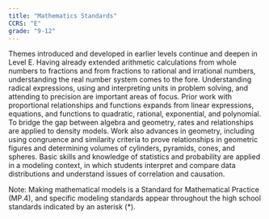 ```yaml
---
title: "Mathematics Standards"
CCRS: "E"
grade: "9-12"
---
```

Themes introduced and developed in earlier levels continue and deepen in Level E. Having already extended arithmetic calculations from whole numbers to fractions and from fractions to rational and irrational numbers, understanding the real number system comes to the fore. Understanding radical expressions, using and interpreting units in problem solving, and attending to precision are important areas of focus. Prior work with proportional relationships and functions expands from linear expressions, equations, and functions to quadratic, rational, exponential, and polynomial. To bridge the gap between algebra and geometry, rates and relationships are applied to density models. Work also advances in geometry, including using congruence and similarity criteria to prove relationships in geometric figures and determining volumes of cylinders, pyramids, cones, and spheres. Basic skills and knowledge of statistics and probability are applied in a modeling context, in which students interpret and compare data distributions and understand issues of correlation and causation.

Note: Making mathematical models is a Standard for Mathematical Practice (MP.4), and specific modeling standards appear throughout the high school standards indicated by an asterisk (&#42;).
